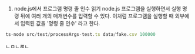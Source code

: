 1. node.js에서 프로그램 명령 줄 인수 읽기
node.js 프로그램을 실행하면서 실행 명령 뒤에 여러 개의 매개변수를 입력할 수 있다.
이처럼 프로그램을 실행할 때 외부에서 입력된 값을 '명령 줄 인수' 라고 한다.
```js
ts-node src/test/processArgs-test.ts data/fake.csv 100000
```

ㄴㅁㄴㄻㄴ